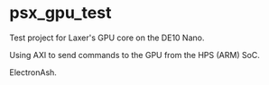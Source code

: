 # psx_gpu_test

Test project for Laxer's GPU core on the DE10 Nano.

Using AXI to send commands to the GPU from the HPS (ARM) SoC.


ElectronAsh.

